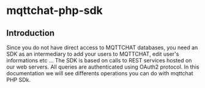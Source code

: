 # mqttchat-php-sdk

## Introduction
Since you do not have direct access to MQTTCHAT databases, you need an SDK as an intermediary to add your users to MQTTCHAT, edit user's informations etc ... The SDK is based on calls to REST services hosted on our web servers. All queries are authenticated using OAuth2 protocol.
In this documentation we will see differents operations you can do with mqttchat PHP SDk.

